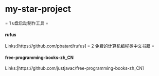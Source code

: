 # my-star-project
= 1 u盘启动制作工具 =
<h4>rufus</h4>
Links:[https://github.com/pbatard/rufus]
= 2 免费的计算机编程类中文书籍 =
<h4>free-programming-books-zh_CN </h4>
Links:[https://github.com/justjavac/free-programming-books-zh_CN]
